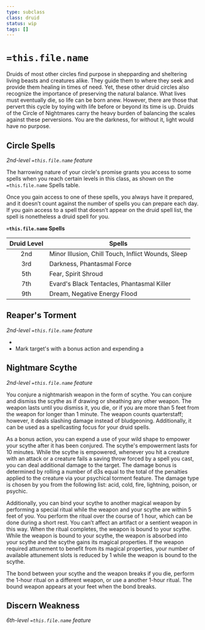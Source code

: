 ```yaml
---
type: subclass 
class: druid
status: wip
tags: []
---
```

# `=this.file.name`

Druids of most other circles find purpose in shepparding and sheltering living beasts and creatures alike. They guide them to where they seek and provide them healing in times of need. Yet, these other druid circles also recognize the importance of preserving the natural balance. What lives must eventually die, so life can be born anew. However, there are those that pervert this cycle by toying with life before or beyond its time is up. Druids of the Circle of Nightmares carry the heavy burden of balancing the scales against these perversions. You are the darkness, for without it, light would have no purpose.

## Circle Spells
*2nd-level `=this.file.name` feature*

The harrowing nature of your circle's promise grants you access to some spells when you reach certain levels in this class, as shown on the `=this.file.name` Spells table.

Once you gain access to one of these spells, you always have it prepared, and it doesn’t count against the number of spells you can prepare each day. If you gain access to a spell that doesn’t appear on the druid spell list, the spell is nonetheless a druid spell for you.

**`=this.file.name` Spells**

| Druid Level | Spells                                             |
| :---------: | -------------------------------------------------- |
|     2nd     | Minor Illusion, Chill Touch, Inflict Wounds, Sleep |
|     3rd     | Darkness, Phantasmal Force                         |
|     5th     | Fear, Spirit Shroud                                |
|     7th     | Evard's Black Tentacles, Phantasmal Killer         |
|     9th     | Dream, Negative Energy Flood                       |

## Reaper's Torment
*2nd-level `=this.file.name` feature*

* 
* Mark target's with a bonus action and expending a

## Nightmare Scythe
*2nd-level `=this.file.name` feature*

You conjure a nightmarish weapon in the form of scythe. You can conjure and dismiss the scythe as if drawing or sheathing any other weapon. The weapon lasts until you dismiss it, you die, or if you are more than 5 feet from the weapon for longer than 1 minute. The weapon counts quarterstaff; however, it deals slashing damage instead of bludgeoning. Additionally, it can be used as a spellcasting focus for your druid spells.

As a bonus action, you can expend a use of your wild shape to empower your scythe after it has been conjured. The scythe's empowerment lasts for 10 minutes. While the scythe is empowered, whenever you hit a creature with an attack or a creature fails a saving throw forced by a spell you cast, you can deal additional damage to the target. The damage bonus is determined by rolling a number of d3s equal to the total of the penalties applied to the creature via your psychical torment feature. The damage type is chosen by you from the following list: acid, cold, fire, lightning, poison, or psychic.

Additionally, you can bind your scythe to another magical weapon by performing a special ritual while the weapon and your scythe are within 5 feet of you. You perform the ritual over the course of 1 hour, which can be done during a short rest. You can’t affect an artifact or a sentient weapon in this way. When the ritual completes, the weapon is bound to your scythe. While the weapon is bound to your scythe, the weapon is absorbed into your scythe and the scythe gains its magical properties. If the weapon required attunement to benefit from its magical properties, your number of available attunement slots is reduced by 1 while the weapon is bound to the scythe.

The bond between your scythe and the weapon breaks if you die, perform the 1-hour ritual on a different weapon, or use a another 1-hour ritual. The bound weapon appears at your feet when the bond breaks.

## Discern Weakness
*6th-level `=this.file.name` feature*

